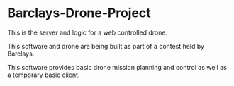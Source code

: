 # Barclays-Drone-Project

This is the server and logic for a web controlled drone.

This software and drone are being built as part of a contest held by Barclays. 

This software provides basic drone mission planning and control as well as a temporary basic client.
